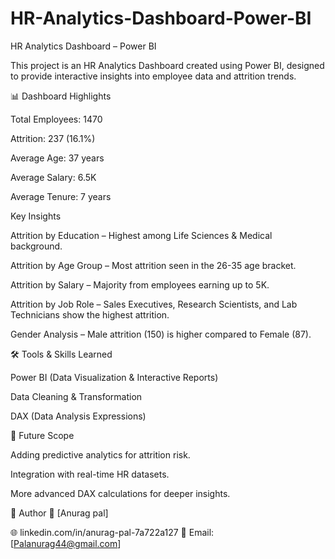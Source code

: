 # HR-Analytics-Dashboard-Power-BI
HR Analytics Dashboard – Power BI

This project is an HR Analytics Dashboard created using Power BI, designed to provide interactive insights into employee data and attrition trends.

📊 Dashboard Highlights

Total Employees: 1470

Attrition: 237 (16.1%)

Average Age: 37 years

Average Salary: 6.5K

Average Tenure: 7 years

Key Insights

Attrition by Education – Highest among Life Sciences & Medical background.

Attrition by Age Group – Most attrition seen in the 26-35 age bracket.

Attrition by Salary – Majority from employees earning up to 5K.

Attrition by Job Role – Sales Executives, Research Scientists, and Lab Technicians show the highest attrition.

Gender Analysis – Male attrition (150) is higher compared to Female (87).

🛠 Tools & Skills Learned

Power BI (Data Visualization & Interactive Reports)

Data Cleaning & Transformation

DAX (Data Analysis Expressions)


🚀 Future Scope

Adding predictive analytics for attrition risk.

Integration with real-time HR datasets.

More advanced DAX calculations for deeper insights.

📌 Author
👤 [Anurag pal]

🌐 linkedin.com/in/anurag-pal-7a722a127
📧 Email: [Palanurag44@gmail.com]

